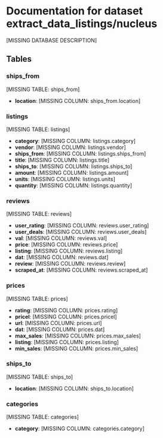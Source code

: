 # Documentation for dataset extract_data_listings/nucleus

[MISSING DATABASE DESCRIPTION]

## Tables

### ships_from

[MISSING TABLE: ships_from]

* __location__: [MISSING COLUMN: ships_from.location]

### listings

[MISSING TABLE: listings]

* __category__: [MISSING COLUMN: listings.category]
* __vendor__: [MISSING COLUMN: listings.vendor]
* __ships_from__: [MISSING COLUMN: listings.ships_from]
* __title__: [MISSING COLUMN: listings.title]
* __ships_to__: [MISSING COLUMN: listings.ships_to]
* __amount__: [MISSING COLUMN: listings.amount]
* __units__: [MISSING COLUMN: listings.units]
* __quantity__: [MISSING COLUMN: listings.quantity]

### reviews

[MISSING TABLE: reviews]

* __user_rating__: [MISSING COLUMN: reviews.user_rating]
* __user_deals__: [MISSING COLUMN: reviews.user_deals]
* __val__: [MISSING COLUMN: reviews.val]
* __price__: [MISSING COLUMN: reviews.price]
* __listing__: [MISSING COLUMN: reviews.listing]
* __dat__: [MISSING COLUMN: reviews.dat]
* __review__: [MISSING COLUMN: reviews.review]
* __scraped_at__: [MISSING COLUMN: reviews.scraped_at]

### prices

[MISSING TABLE: prices]

* __rating__: [MISSING COLUMN: prices.rating]
* __pricel__: [MISSING COLUMN: prices.pricel]
* __url__: [MISSING COLUMN: prices.url]
* __dat__: [MISSING COLUMN: prices.dat]
* __max_sales__: [MISSING COLUMN: prices.max_sales]
* __listing__: [MISSING COLUMN: prices.listing]
* __min_sales__: [MISSING COLUMN: prices.min_sales]

### ships_to

[MISSING TABLE: ships_to]

* __location__: [MISSING COLUMN: ships_to.location]

### categories

[MISSING TABLE: categories]

* __category__: [MISSING COLUMN: categories.category]

